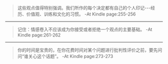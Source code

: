 >这些观点值得特别强调。我们所作的每个决定都有自己的个人印记---经历、价值观、训练和文化的习惯。
-At Kindle page:255-256

-----------------

>记住：情感卷入不应该成为你接受或者拒绝一个观点的主要基础。
-At Kindle page:261-262

-----------------

>你的时间是宝贵的，在你花费时间对某个问题进行批判性评价之前，要先问问“谁关心这个话题”。
-At Kindle page:273-273